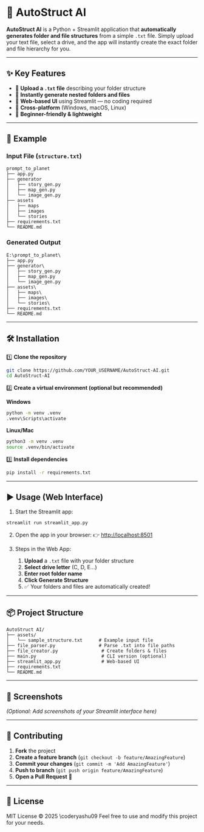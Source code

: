 # 📁 AutoStruct AI

**AutoStruct AI** is a Python + Streamlit application that **automatically generates folder and file structures** from a simple `.txt` file.
Simply upload your text file, select a drive, and the app will instantly create the exact folder and file hierarchy for you.

---

## ✨ Key Features

* 🔹 **Upload a `.txt` file** describing your folder structure
* 🔹 **Instantly generate nested folders and files**
* 🔹 **Web-based UI** using Streamlit — no coding required
* 🔹 **Cross-platform** (Windows, macOS, Linux)
* 🔹 **Beginner-friendly & lightweight**

---

## 📂 Example

### **Input File (`structure.txt`)**

```
prompt_to_planet
├── app.py
├── generator
│   ├── story_gen.py
│   ├── map_gen.py
│   └── image_gen.py
├── assets
│   ├── maps
│   ├── images
│   └── stories
├── requirements.txt
└── README.md
```

### **Generated Output**

```
E:\prompt_to_planet\
├── app.py
├── generator\
│   ├── story_gen.py
│   ├── map_gen.py
│   └── image_gen.py
├── assets\
│   ├── maps\
│   ├── images\
│   └── stories\
├── requirements.txt
└── README.md
```

---

## 🛠 Installation

1️⃣ **Clone the repository**

```bash
git clone https://github.com/YOUR_USERNAME/AutoStruct-AI.git
cd AutoStruct-AI
```

2️⃣ **Create a virtual environment (optional but recommended)**

**Windows**

```bash
python -m venv .venv
.venv\Scripts\activate
```

**Linux/Mac**

```bash
python3 -m venv .venv
source .venv/bin/activate
```

3️⃣ **Install dependencies**

```bash
pip install -r requirements.txt
```

---

## ▶️ Usage (Web Interface)

1. Start the Streamlit app:

```bash
streamlit run streamlit_app.py
```

2. Open the app in your browser:
   👉 [http://localhost:8501](http://localhost:8501)

3. Steps in the Web App:

   1. **Upload** a `.txt` file with your folder structure
   2. **Select drive letter** (C, D, E…)
   3. **Enter root folder name**
   4. **Click Generate Structure**
   5. ✅ Your folders and files are automatically created!

---

## 📦 Project Structure

```
AutoStruct AI/
├── assets/
│   └── sample_structure.txt      # Example input file
├── file_parser.py                # Parse .txt into file paths
├── file_creator.py                # Create folders & files
├── main.py                        # CLI version (optional)
├── streamlit_app.py               # Web-based UI
├── requirements.txt
└── README.md
```

---

## 📸 Screenshots

*(Optional: Add screenshots of your Streamlit interface here)*

---

## 🤝 Contributing

1. **Fork** the project
2. **Create a feature branch** (`git checkout -b feature/AmazingFeature`)
3. **Commit your changes** (`git commit -m 'Add AmazingFeature'`)
4. **Push to branch** (`git push origin feature/AmazingFeature`)
5. **Open a Pull Request** 🎉

---

## 📜 License

MIT License © 2025 \coderyashu09
Feel free to use and modify this project for your needs.

